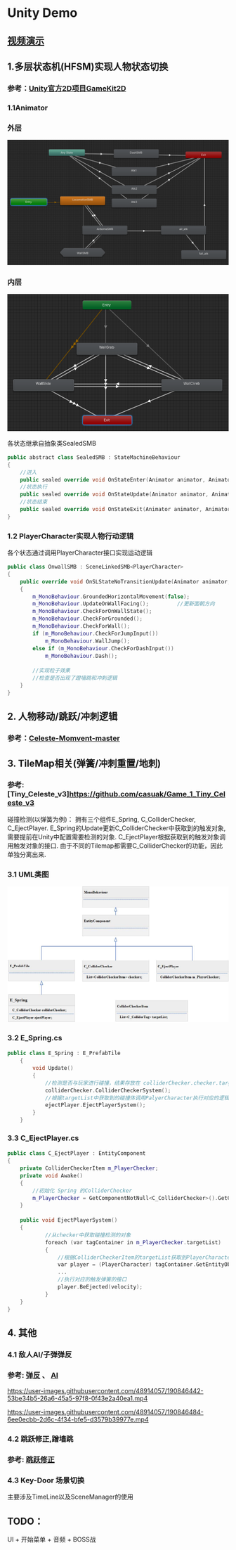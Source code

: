 # Unity Demo

## [视频演示](Document/video/MyVideo_1.mp4)


## 1.多层状态机(HFSM)实现人物状态切换
### 参考：[Unity官方2D项目GameKit2D](https://learn.unity.com/project/2d-you-xi-tao-jian)

### 1.1Animator
### 外层
![Alt text](Document/images/Animator1.png "Animator")

### 内层

![Alt text](Document/images/Animator2.png "Animator")

各状态继承自抽象类SealedSMB
```cpp
public abstract class SealedSMB : StateMachineBehaviour
{
    //进入
    public sealed override void OnStateEnter(Animator animator, AnimatorStateInfo stateInfo, int layerIndex) { }
    //状态执行
    public sealed override void OnStateUpdate(Animator animator, AnimatorStateInfo stateInfo, int layerIndex) { }
    //状态结束
    public sealed override void OnStateExit(Animator animator, AnimatorStateInfo stateInfo, int layerIndex) { }
}
```

### 1.2 PlayerCharacter实现人物行动逻辑

各个状态通过调用PlayerCharacter接口实现运动逻辑
```cpp
public class OnwallSMB : SceneLinkedSMB<PlayerCharacter>
{
    public override void OnSLStateNoTransitionUpdate(Animator animator, AnimatorStateInfo stateInfo, int layerIndex)
    {
        m_MonoBehaviour.GroundedHorizontalMovement(false); 
        m_MonoBehaviour.UpdateOnWallFacing();         //更新面朝方向
        m_MonoBehaviour.CheckForOnWallState();
        m_MonoBehaviour.CheckForGrounded();
        m_MonoBehaviour.CheckForWall();
        if (m_MonoBehaviour.CheckForJumpInput())
            m_MonoBehaviour.WallJump();
        else if (m_MonoBehaviour.CheckForDashInput())
            m_MonoBehaviour.Dash();

        //实现粒子效果
        //检查是否出现了蹬墙跳和冲刺逻辑
    }
}   
```
## 2. 人物移动/跳跃/冲刺逻辑
### 参考：[Celeste-Momvent-master](https://github.com/mixandjam/Celeste-Movement)


## 3. TileMap相关(弹簧/冲刺重置/地刺)
### 参考:[Tiny_Celeste_v3]https://github.com/casuak/Game_1_Tiny_Celeste_v3
碰撞检测(以弹簧为例)：
拥有三个组件E_Spring, C_ColliderChecker, C_EjectPlayer. E_Spring的Update更新C_ColliderChecker中获取到的触发对象, 需要提前在Unity中配置需要检测的对象.  C_EjectPlayer根据获取到的触发对象调用触发对象的接口. 由于不同的Tilemap都需要C_ColliderChecker的功能，因此单独分离出来.
### 3.1 UML类图
![jpg](Document/images/UML.jpg)
### 3.2 E_Spring.cs
```cpp
public class E_Spring : E_PrefabTile
    {
        void Update()
        {
            //检测是否与玩家进行碰撞，结果存放在 colliderChecker.checker.targetList
            colliderChecker.ColliderCheckerSystem();
            //根据targetList中获取到的碰撞体调用PalyerCharacter执行对应的逻辑
            ejectPlayer.EjectPlayerSystem();
        }
    }
```

### 3.3 C_EjectPlayer.cs
```cpp
public class C_EjectPlayer : EntityComponent
{
    private ColliderCheckerItem m_PlayerChecker;
    private void Awake()
    {
        //初始化 Spring 的ColliderChecker
        m_PlayerChecker = GetComponentNotNull<C_ColliderChecker>().GetChecker("Player Checker");
    }

    public void EjectPlayerSystem()
    {
            //从checker中获取碰撞检测的对象
            foreach (var tagContainer in m_PlayerChecker.targetList)
            {
                //根据ColliderCheckerItem的targetList获取到PlayerCharacter对象
                var player = (PlayerCharacter) tagContainer.GetEntityObject();
                ...
                //执行对应的触发弹簧的接口
                player.BeEjected(velocity);
            }
    }
}
```

## 4. 其他

### 4.1 敌人AI/子弹弹反
### 参考: [弹反](https://www.bilibili.com/video/BV1ES4y177Tx?spm_id_from=333.1007.top_right_bar_window_custom_collection.content.click&vd_source=1f4a7a119cba75354caa87a52ab8737c) 、 [AI](https://github.com/RedFF0000/Finite-state-machine)

https://user-images.githubusercontent.com/48914057/190846442-53be34b5-26a6-45a5-97f8-0f43e2a40ea1.mp4

https://user-images.githubusercontent.com/48914057/190846484-6ee0ecbb-2d6c-4f34-bfe5-d3579b39977e.mp4


### 4.2 跳跃修正,蹭墙跳
### 参考: [跳跃修正](https://www.bilibili.com/video/BV17Z4y1v7ox?spm_id_from=333.999.0.0)


### 4.3 Key-Door 场景切换
主要涉及TimeLine以及SceneManager的使用


## TODO：
UI + 开始菜单 + 音频 + BOSS战